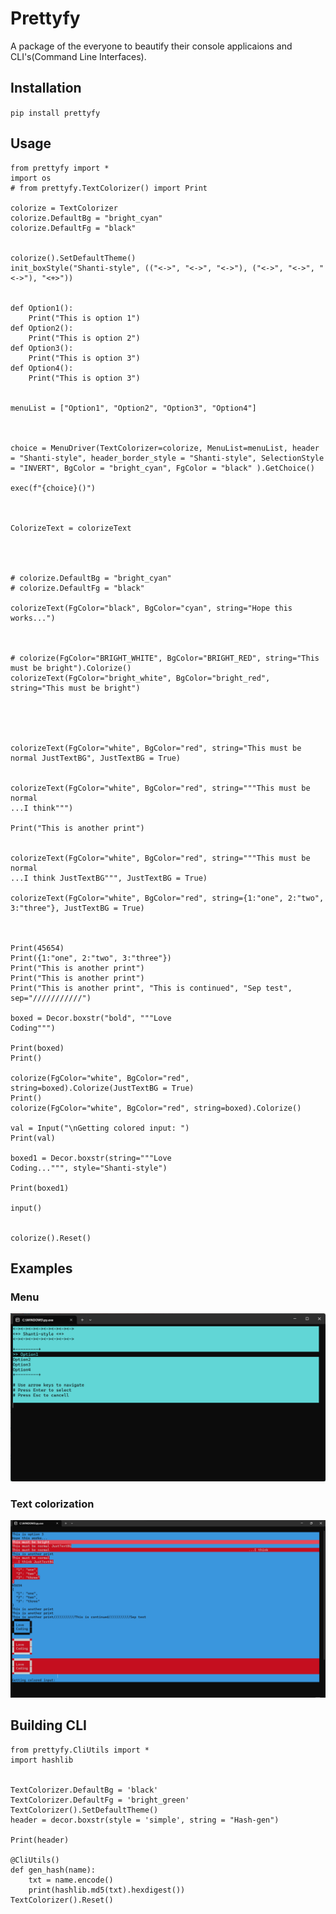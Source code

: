 # Prettyfy
 A package of the everyone to beautify their console applicaions and CLI's(Command Line Interfaces).

## Installation
```pip install prettyfy```

## Usage
```import prettyfy
from prettyfy import *
import os
# from prettyfy.TextColorizer() import Print

colorize = TextColorizer
colorize.DefaultBg = "bright_cyan"
colorize.DefaultFg = "black"


colorize().SetDefaultTheme()
init_boxStyle("Shanti-style", (("<->", "<->", "<->"), ("<->", "<->", "<->"), "<+>"))


def Option1():
    Print("This is option 1")
def Option2():
    Print("This is option 2")
def Option3():
    Print("This is option 3")
def Option4():
    Print("This is option 3")


menuList = ["Option1", "Option2", "Option3", "Option4"]



choice = MenuDriver(TextColorizer=colorize, MenuList=menuList, header = "Shanti-style", header_border_style = "Shanti-style", SelectionStyle = "INVERT", BgColor = "bright_cyan", FgColor = "black" ).GetChoice()

exec(f"{choice}()")



ColorizeText = colorizeText




# colorize.DefaultBg = "bright_cyan"
# colorize.DefaultFg = "black"

colorizeText(FgColor="black", BgColor="cyan", string="Hope this works...")



# colorize(FgColor="BRIGHT_WHITE", BgColor="BRIGHT_RED", string="This must be bright").Colorize()
colorizeText(FgColor="bright_white", BgColor="bright_red", string="This must be bright")





colorizeText(FgColor="white", BgColor="red", string="This must be normal JustTextBG", JustTextBG = True)


colorizeText(FgColor="white", BgColor="red", string="""This must be normal
...I think""")

Print("This is another print")


colorizeText(FgColor="white", BgColor="red", string="""This must be normal
...I think JustTextBG""", JustTextBG = True)

colorizeText(FgColor="white", BgColor="red", string={1:"one", 2:"two", 3:"three"}, JustTextBG = True)



Print(45654)
Print({1:"one", 2:"two", 3:"three"})
Print("This is another print")
Print("This is another print")
Print("This is another print", "This is continued", "Sep test", sep="///////////")

boxed = Decor.boxstr("bold", """Love
Coding""")

Print(boxed)
Print()

colorize(FgColor="white", BgColor="red", string=boxed).Colorize(JustTextBG = True)
Print()
colorize(FgColor="white", BgColor="red", string=boxed).Colorize()

val = Input("\nGetting colored input: ")
Print(val)

boxed1 = Decor.boxstr(string="""Love
Coding...""", style="Shanti-style")

Print(boxed1)

input()


colorize().Reset()

```

## Examples
### Menu
![menu example](./images/image1.png)
### Text colorization
![text colorization exaple](./images/image2.png)

## Building CLI
```
from prettyfy.CliUtils import *
import hashlib


TextColorizer.DefaultBg = 'black'
TextColorizer.DefaultFg = 'bright_green'
TextColorizer().SetDefaultTheme()
header = decor.boxstr(style = 'simple', string = "Hash-gen")

Print(header)

@CliUtils()
def gen_hash(name):
    txt = name.encode()
    print(hashlib.md5(txt).hexdigest())
TextColorizer().Reset()
```